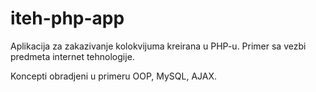 # iteh-php-app

Aplikacija za zakazivanje kolokvijuma kreirana u PHP-u.
Primer sa vezbi predmeta internet tehnologije.

Koncepti obradjeni u primeru OOP, MySQL, AJAX.
